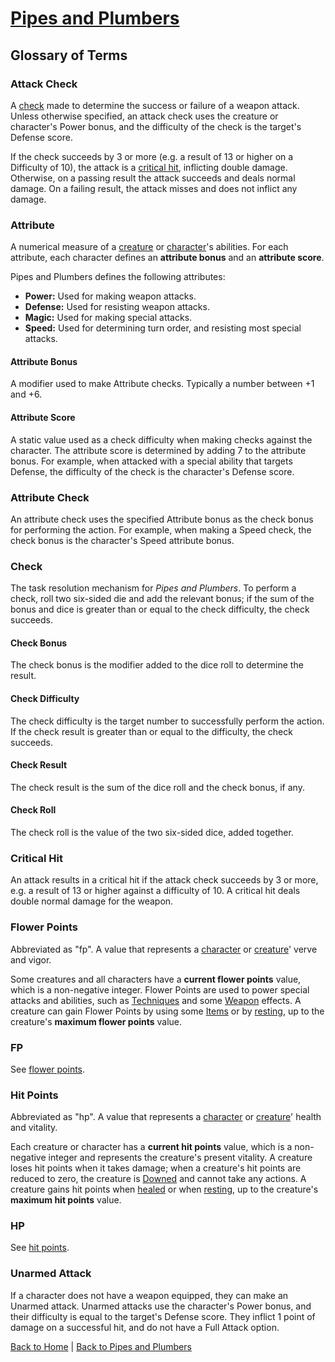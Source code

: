---
---

# [Pipes and Plumbers]({{site.baseurl}}/pipes-and-plumbers)

## Glossary of Terms

<!-- ### Accessory -->

<!-- ### Action -->

<!-- ### Armor -->

<!-- ### Armored -->

<!-- ### Attack -->

<!-- ### Attack Action -->

### Attack Check

A [check](#check) made to determine the success or failure of a weapon attack. Unless otherwise specified, an attack check uses the creature or character's Power bonus, and the difficulty of the check is the target's Defense score.

If the check succeeds by 3 or more (e.g. a result of 13 or higher on a Difficulty of 10), the attack is a [critical hit](#critical-hit), inflicting double damage. Otherwise, on a passing result the attack succeeds and deals normal damage. On a failing result, the attack misses and does not inflict any damage.

### Attribute

A numerical measure of a [creature](#creature) or [character](#character)'s abilities. For each attribute, each character defines an **attribute bonus** and an **attribute score**.

Pipes and Plumbers defines the following attributes:

- **Power:** Used for making weapon attacks.
- **Defense:** Used for resisting weapon attacks.
- **Magic:** Used for making special attacks.
- **Speed:** Used for determining turn order, and resisting most special attacks.

#### Attribute Bonus

A modifier used to make Attribute checks. Typically a number between +1 and +6.

#### Attribute Score

A static value used as a check difficulty when making checks against the character. The attribute score is determined by adding 7 to the attribute bonus. For example, when attacked with a special ability that targets Defense, the difficulty of the check is the character's Defense score.

### Attribute Check

An attribute check uses the specified Attribute bonus as the check bonus for performing the action. For example, when making a Speed check, the check bonus is the character's Speed attribute bonus.

<!-- ### Character -->

### Check

The task resolution mechanism for *Pipes and Plumbers*. To perform a check, roll two six-sided die and add the relevant bonus; if the sum of the bonus and dice is greater than or equal to the check difficulty, the check succeeds.

#### Check Bonus

The check bonus is the modifier added to the dice roll to determine the result.

#### Check Difficulty

The check difficulty is the target number to successfully perform the action. If the check result is greater than or equal to the difficulty, the check succeeds.

#### Check Result

The check result is the sum of the dice roll and the check bonus, if any.

#### Check Roll

The check roll is the value of the two six-sided dice, added together.

<!-- ### Creature -->

### Critical Hit

An attack results in a critical hit if the attack check succeeds by 3 or more, e.g. a result of 13 or higher against a difficulty of 10. A critical hit deals double normal damage for the weapon.

<!-- ### Damage -->

<!-- ### Downed -->

<!-- ### Equipment -->

### Flower Points

Abbreviated as "fp". A value that represents a [character](#character) or [creature](#creature)' verve and vigor.

Some creatures and all characters have a **current flower points** value, which is a non-negative integer. Flower Points are used to power special attacks and abilities, such as [Techniques](#technique) and some [Weapon](#weapon) effects. A creature can gain Flower Points by using some [Items](#item) or by [resting](#resting), up to the creature's **maximum flower points** value.

### FP

See [flower points](#flower-points).

<!-- ### Flying -->

<!-- ### Full Attack -->

<!-- ### Healing -->

### Hit Points

Abbreviated as "hp". A value that represents a [character](#character) or [creature](#creature)' health and vitality.

Each creature or character has a **current hit points** value, which is a non-negative integer and represents the creature's present vitality. A creature loses hit points when it takes damage; when a creature's hit points are reduced to zero, the creature is [Downed](#downed) and cannot take any actions. A creature gains hit points when [healed](#healing) or when [resting](#resting), up to the creature's **maximum hit points** value.

### HP

See [hit points](#hit-points).

<!-- ### Item -->

<!-- ### Jumpproof -->

<!-- ### Resting -->

<!-- ### Standard Actions -->

### Unarmed Attack

<!-- ### Weapon -->

If a character does not have a weapon equipped, they can make an Unarmed attack. Unarmed attacks use the character's Power bonus, and their difficulty is equal to the target's Defense score. They inflict 1 point of damage on a successful hit, and do not have a Full Attack option.

[Back to Home]({{site.baseurl}}/)
|
[Back to Pipes and Plumbers]({{site.baseurl}}/pipes-and-plumbers)
